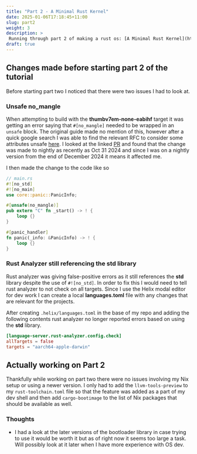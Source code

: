 ```yaml
---
title: "Part 2 - A Minimal Rust Kernel"
date: 2025-01-06T17:18:45+11:00
slug: part2
weight: 3
description: >
 Running through part 2 of making a rust os: [A Minimal Rust Kernel](https://os.phil-opp.com/minimal-rust-kernel/)
draft: true
---
```


## Changes made before starting part 2 of the tutorial
Before starting part two I noticed that there were two issues I had to look at.

### Unsafe **no_mangle**
When attempting to build with the **thumbv7em-none-eabihf** target it was getting an error saying that `#[no_mangle]` needed
to be wrapped in an `unsafe` block. The original guide made no mention of this, however after a quick google search I was able
to find the relevant RFC to consider some attributes unsafe [here](https://rust-lang.github.io/rfcs/3325-unsafe-attributes.html).
I looked at the linked [PR](https://github.com/rust-lang/rfcs/pull/3325) and found that the change was made to nightly as
recently as Oct 31 2024 and since I was on a nightly version from the end of December 2024 it means it affected me.

I then made the change to the code like so
```rust {lineos=table,hl_lines=["6-9"]}
// main.rs
#![no_std]
#![no_main]
use core::panic::PanicInfo;

#[unsafe(no_mangle)]
pub extern "C" fn _start() -> ! {
    loop {}
}

#[panic_handler]
fn panic(_info: &PanicInfo) -> ! {
    loop {}
}
```
### Rust Analyzer still referencing the **std** library
Rust analyzer was giving false-positive errors as it still references the **std** library despite the use of `#![no_std]`.
In order to fix this I would need to tell rust analyzer to not check on all targets. Since I use the Helix modal editor
for dev work I can create a local **languages.toml** file with any changes that are relevant for the projects.

After creating `.helix/languages.toml` in the base of my repo and adding the following contents rust analyzer no longer
reported errors based on using the **std** library.
```toml
[language-server.rust-analyzer.config.check]
allTargets = false
targets = "aarch64-apple-darwin"
```

## Actually working on Part 2
Thankfully while working on part two there were no issues involving my Nix setup or using a newer version.
I only had to add the `llvm-tools-preview` to my `rust-toolchain.toml` file so that the feature was added as a part of my
dev shell and then add `cargo-bootimage` to the list of Nix packages that should be available as well.

### Thoughts
- I had a look at the later versions of the bootloader library in case trying to use it would be worth it but as of right
now it seems too large a task. Will possibly look at it later when I have more experience with OS dev.
